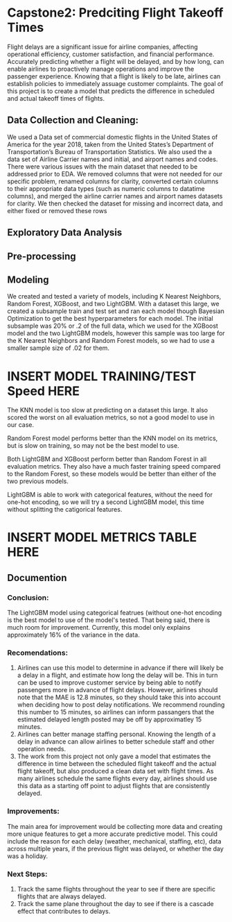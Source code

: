 # Capstone2: Predciting Flight Takeoff Times
Flight delays are a significant issue for airline companies, affecting operational efficiency, customer satisfaction, and financial performance. Accurately predicting whether a flight will be delayed, and by how long, can enable airlines to proactively manage operations and improve the passenger experience. Knowing that a flight is likely to be late, airlines can establish policies to immediately assuage customer complaints. The goal of this project is to create a model that predicts the difference in scheduled and actual takeoff times of flights.

## Data Collection and Cleaning:
We used a Data set of commercial domestic flights in the United States of America for the year 2018, taken from the United States’s Department of Transportation’s Bureau of Transportation Statistics. We also used the a data set of Airline Carrier names and initial, and airport names and codes. There were various issues with the main dataset that needed to be addressed prior to EDA. We removed columns that were not needed for our specific problem, renamed columns for clarity, converted certain columns to their appropriate data types (such as numeric columns to datatime columns), and merged the airline carrier names and airport names datasets for clarity. We then checked the dataset for missing and incorrect data, and either fixed or removed these rows

## Exploratory Data Analysis

## Pre-processing

## Modeling
We created and tested a variety of models, including K Nearest Neighbors, Random Forest, XGBoost, and two LightGBM. With a dataset this large, we created a subsample train and test set and ran each model though Bayesian Optimization to get the best hyperparameters for each model. The initial subsample was 20% or .2 of the full data, which we used for the XGBoost model and the two LightGBM models, however this sample was too large for the K Nearest Neighbors and Random Forest models, so we had to use a smaller sample size of .02 for them.

# INSERT MODEL TRAINING/TEST Speed HERE

The KNN model is too slow at predicting on a dataset this large. It also scored the worst on all evaluation metrics, so not a good model to use in our case.

Random Forest model performs better than the KNN model on its metrics, but is slow on training, so may not be the best model to use.

Both LightGBM and XGBoost perform better than Random Forest in all evaluation metrics. They also have a much faster training speed compared to the Random Forest, so these models would be better than either of the two previous models.

LightGBM is able to work with categorical features, without the need for one-hot encoding, so we will try a second LightGBM model, this time without splitting the catigorical features.

# INSERT MODEL METRICS TABLE HERE


## Documention
### Conclusion:
The LightGBM model using categorical featrues (without one-hot encoding is the best model to use of the model's tested. That being said, there is much room for improvement. Currently, this model only explains approximately 16% of the variance in the data.

### Recomendations:
1. Airlines can use this model to determine in advance if there will likely be a delay in a flight, and estimate how long the delay will be. This in turn can be used to improve customer service by being able to notify passengers more in advance of flight delays. However, airlines should note that the MAE is 12.8 minutes, so they should take this into account when deciding how to post delay notifications. We recommend rounding this number to 15 minutes, so airlines can inform passangers that the estimated delayed length posted may be off by approximatley 15 minutes.
2. Airlines can better manage staffing personal. Knowing the length of a delay in advance can allow airlines to better schedule staff and other operation needs.
3. The work from this project not only gave a model that estimates the difference in time between the scheduled flight takeoff and the actual flight takeoff, but also produced a clean data set with flight times. As many airlines schedule the same flights every day, airlines should use this data as a starting off point to adjust flights that are consistently delayed. 

### Improvements:
The main area for improvement would be collecting more data and creating more unique features to get a more accurate predictive model. This could include the reason for each delay (weather, mechanical, staffing, etc), data across multiple years, if the previous flight was delayed, or whether the day was a holiday. 

### Next Steps:
1. Track the same flights throughout the year to see if there are specific flights that are always delayed.
2. Track the same plane throughout the day to see if there is a cascade effect that contributes to delays. 
